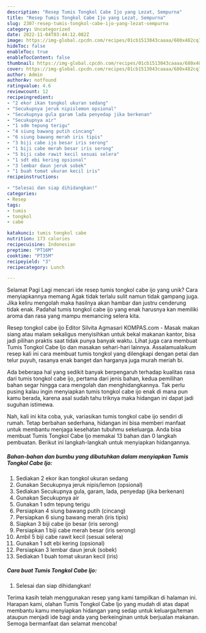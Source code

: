 ```yaml
---
description: "Resep Tumis Tongkol Cabe Ijo yang Lezat, Sempurna"
title: "Resep Tumis Tongkol Cabe Ijo yang Lezat, Sempurna"
slug: 2307-resep-tumis-tongkol-cabe-ijo-yang-lezat-sempurna
category: Uncategorized
date: 2022-11-04T03:44:12.082Z
image: https://img-global.cpcdn.com/recipes/01cb1513043caaaa/680x482cq70/tumis-tongkol-cabe-ijo-foto-resep-utama.jpg
hideToc: false
enableToc: true
enableTocContent: false
thumbnail: https://img-global.cpcdn.com/recipes/01cb1513043caaaa/680x482cq70/tumis-tongkol-cabe-ijo-foto-resep-utama.jpg
cover: https://img-global.cpcdn.com/recipes/01cb1513043caaaa/680x482cq70/tumis-tongkol-cabe-ijo-foto-resep-utama.jpg
author: Admin
authorAv: notfound
ratingvalue: 4.6
reviewcount: 12
recipeingredient:
- "2 ekor ikan tongkol ukuran sedang"
- "Secukupnya jeruk nipislemon opsional"
- "Secukupnya gula garam lada penyedap jika berkenan"
- "Secukupnya air"
- "1 sdm tepung terigu"
- "4 siung bawang putih cincang"
- "6 siung bawang merah iris tipis"
- "3 biji cabe ijo besar iris serong"
- "1 biji cabe merah besar iris serong"
- "5 biji cabe rawit kecil sesuai selera"
- "1 sdt ebi kering opsional"
- "3 lembar daun jeruk sobek"
- "1 buah tomat ukuran kecil iris"
recipeinstructions:

- "Selesai dan siap dihidangkan!"
categories:
- Resep
tags:
- tumis
- tongkol
- cabe

katakunci: tumis tongkol cabe 
nutrition: 173 calories
recipecuisine: Indonesian
preptime: "PT16M"
cooktime: "PT35M"
recipeyield: "3"
recipecategory: Lunch

---
```



Selamat Pagi Lagi mencari ide resep tumis tongkol cabe ijo yang unik? Cara menyiapkannya memang Agak tidak terlalu sulit namun tidak gampang juga. Jika keliru mengolah maka hasilnya akan hambar dan justru cenderung tidak enak. Padahal tumis tongkol cabe ijo yang enak harusnya kan memiliki aroma dan rasa yang mampu memancing selera kita.


Resep tongkol cabe ijo Editor Silvita Agmasari KOMPAS.com - Masak makan siang atau malam sekaligus menyisihkan untuk bekal makanan kantor, bisa jadi pilihan praktis saat tidak punya banyak waktu. Lihat juga cara membuat Tumis Tongkol Cabe Ijo dan masakan sehari-hari lainnya. Assalamualaikum resep kali ini cara membuat tumis tongkol yang dilengkapi dengan petai dan telur puyuh, rasanya enak banget dan harganya juga murah meriah bi.

Ada beberapa hal yang sedikit banyak berpengaruh terhadap kualitas rasa dari tumis tongkol cabe ijo, pertama dari jenis bahan, kedua pemilihan bahan segar hingga cara mengolah dan menghidangkannya. Tak perlu pusing kalau ingin menyiapkan tumis tongkol cabe ijo enak di mana pun kamu berada, karena asal sudah tahu triknya maka hidangan ini dapat jadi suguhan istimewa.


Nah, kali ini kita coba, yuk, variasikan tumis tongkol cabe ijo sendiri di rumah. Tetap berbahan sederhana, hidangan ini bisa memberi manfaat untuk membantu menjaga kesehatan tubuhmu sekeluarga. Anda bisa membuat Tumis Tongkol Cabe Ijo memakai 13 bahan dan 0 langkah pembuatan. Berikut ini langkah-langkah untuk menyiapkan hidangannya.

<!--inarticleads1-->

##### Bahan-bahan dan bumbu yang dibutuhkan dalam menyiapkan Tumis Tongkol Cabe Ijo:

1. Sediakan 2 ekor ikan tongkol ukuran sedang
1. Gunakan Secukupnya jeruk nipis/lemon (opsional)
1. Sediakan Secukupnya gula, garam, lada, penyedap (jika berkenan)
1. Gunakan Secukupnya air
1. Gunakan 1 sdm tepung terigu
1. Persiapkan 4 siung bawang putih (cincang)
1. Persiapkan 6 siung bawang merah (iris tipis)
1. Siapkan 3 biji cabe ijo besar (iris serong)
1. Persiapkan 1 biji cabe merah besar (iris serong)
1. Ambil 5 biji cabe rawit kecil (sesuai selera)
1. Gunakan 1 sdt ebi kering (opsional)
1. Persiapkan 3 lembar daun jeruk (sobek)
1. Sediakan 1 buah tomat ukuran kecil (iris)




<!--inarticleads2-->

##### Cara buat Tumis Tongkol Cabe Ijo:


1. Selesai dan siap dihidangkan!



Terima kasih telah menggunakan resep yang kami tampilkan di halaman ini. Harapan kami, olahan Tumis Tongkol Cabe Ijo yang mudah di atas dapat membantu kamu menyiapkan hidangan yang sedap untuk keluarga/teman ataupun menjadi ide bagi anda yang berkeinginan untuk berjualan makanan. Semoga bermanfaat dan selamat mencoba!
